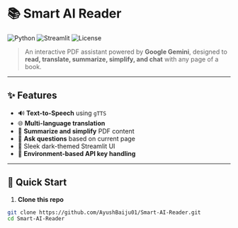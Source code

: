 # 📚 Smart AI Reader

![Python](https://img.shields.io/badge/Python-3.10-blue.svg)
![Streamlit](https://img.shields.io/badge/Built%20With-Streamlit-ff4b4b.svg)
![License](https://img.shields.io/badge/License-MIT-green.svg)

> An interactive PDF assistant powered by **Google Gemini**, designed to **read, translate, summarize, simplify, and chat** with any page of a book.

---

## ✨ Features

- 🔊 **Text-to-Speech** using `gTTS`
- 🌐 **Multi-language translation**
- 📝 **Summarize and simplify** PDF content
- 💬 **Ask questions** based on current page
- 🌙 Sleek dark-themed Streamlit UI
- 🔐 **Environment-based API key handling**

---

## 🚀 Quick Start

1. **Clone this repo**

```bash
git clone https://github.com/AyushBaiju01/Smart-AI-Reader.git
cd Smart-AI-Reader
